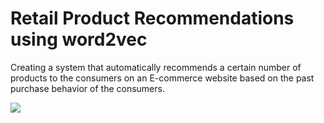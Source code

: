 # Retail Product Recommendations using word2vec

Creating a system that automatically recommends a certain number of products to the consumers on an E-commerce website based on the past purchase behavior of the consumers.

[![](https://img.shields.io/badge/jupyter-notebook-informational?logo=jupyter)](https://nbviewer.org/github/datalaker/jupyter/blob/main/retail-product-word2vec.ipynb)
